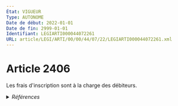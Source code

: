 ```yaml
---
État: VIGUEUR
Type: AUTONOME
Date de début: 2022-01-01
Date de fin: 2999-01-01
Identifiant: LEGIARTI000044072261
URL: article/LEGI/ARTI/00/00/44/07/22/LEGIARTI000044072261.xml
---
```


<h1>Article 2406</h1>

Les frais d'inscription sont à la charge des débiteurs.


<details>
  <summary><em>Références</em></summary>

  <h2>Articles faisant référence à l'article</h2>
  
  <ul>
    <li>
      <a href="https://legal.tricoteuses.fr//redirection/LEGIARTI000006449424?vers=git&vers=legifrance">Code civil - article 2405 AUTONOME TRANSFERE, en vigueur du 2006-03-24 au 2021-09-17</a> CITATION cible
    </li>
    <li>
      <a href="https://legal.tricoteuses.fr//redirection/LEGIARTI000006449423?vers=git&vers=legifrance">Code civil - article 2404 AUTONOME MODIFIE, en vigueur du 2006-03-24 au 2022-01-01</a> CITATION cible
    </li>
    <li>
      <a href="https://legal.tricoteuses.fr//redirection/LEGIARTI000044072223?vers=git&vers=legifrance">Code civil - article 2405 AUTONOME VIGUEUR, en vigueur depuis le 2022-01-01</a> CITATION cible
    </li>
    <li>
      <a href="https://legal.tricoteuses.fr//redirection/LEGIARTI000006449206?vers=git&vers=legifrance">Code civil - article 2384-3 AUTONOME ABROGE, en vigueur du 2007-01-12 au 2022-01-01</a> CONCORDE source
    </li>
    <li>
      <a href="https://legal.tricoteuses.fr//redirection/LEGIARTI000044045526?vers=git&vers=legifrance">Ordonnance n° 2021-1192 du 15 septembre 2021 portant réforme du droit des sûretés - article 15 ENTIEREMENT_MODIF</a> MODIFIE source
    </li>
    <li>
      <a href="https://legal.tricoteuses.fr//redirection/LEGIARTI000044072270?vers=git&vers=legifrance">Code civil - article 2404 AUTONOME VIGUEUR, en vigueur depuis le 2022-01-01</a> CITATION cible
    </li>
  </ul>
  
  <h2>Références faites par l'article</h2>
  
  <ul>
    <li>
      2999-01-01 CONCORDE cible <a href="https://legal.tricoteuses.fr//redirection/LEGIARTI000006449206?vers=git&vers=legifrance">Code civil - article 2384-3 AUTONOME ABROGE, en vigueur du 2007-01-12 au 2022-01-01</a>
    </li>
    <li>
      2999-01-01 CITATION source <a href="https://legal.tricoteuses.fr//redirection/LEGIARTI000006449423?vers=git&vers=legifrance">Code civil - article 2404 AUTONOME MODIFIE, en vigueur du 2006-03-24 au 2022-01-01</a>
    </li>
    <li>
      2999-01-01 CITATION source <a href="https://legal.tricoteuses.fr//redirection/LEGIARTI000006449424?vers=git&vers=legifrance">Code civil - article 2405 AUTONOME TRANSFERE, en vigueur du 2006-03-24 au 2021-09-17</a>
    </li>
    <li>
      CODIFICATION source Loi 1804-03-19
    </li>
    <li>
      2021-09-15 MODIFIE cible <a href="https://legal.tricoteuses.fr//redirection/LEGIARTI000044045526?vers=git&vers=legifrance">Ordonnance n° 2021-1192 du 15 septembre 2021 portant réforme du droit des sûretés - article 15 ENTIEREMENT_MODIF</a>
    </li>
    <li>
      2999-01-01 CITATION cible <a href="https://legal.tricoteuses.fr//redirection/LEGIARTI000006412371?vers=git&vers=legifrance">Code de procédure civile - article 1286 AUTONOME MODIFIE, en vigueur du 2006-03-24 au 2010-01-01</a>
    </li>
  </ul>
</details>
